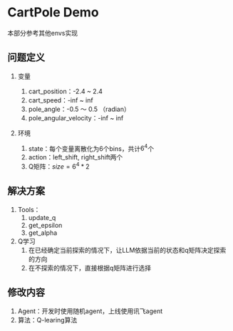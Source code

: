 # CartPole Demo

本部分参考其他envs实现

## 问题定义

1. 变量

   1. cart_position：-2.4 ~ 2.4
   2. cart_speed：-inf ~ inf
   3. pole_angle：-0.5 ～ 0.5 （radian）
   4. pole_angular_velocity：-inf ~ inf
2. 环境

   1. state：每个变量离散化为6个bins，共计$6^4$个
   2. action：left_shift, right_shift两个
   3. Q矩阵：$size=6^4*2$

## 解决方案

1. Tools：
   1. update_q
   2. get_epsilon
   3. get_alpha
2. Q学习
   1. 在已经确定当前探索的情况下，让LLM依据当前的状态和q矩阵决定探索的方向
   2. 在不探索的情况下，直接根据q矩阵进行选择

## 修改内容

1. Agent：开发时使用随机agent，上线使用讯飞agent
2. 算法：Q-learing算法
